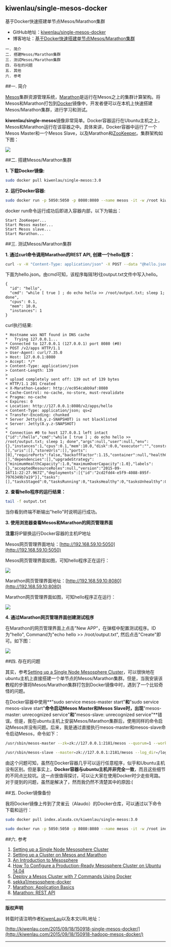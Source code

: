 ## kiwenlau/single-mesos-docker
基于Docker快速搭建单节点Mesos/Marathon集群

- GitHub地址：[kiwenlau/single-mesos-docker](https://github.com/kiwenlau/single-mesos-docker)
- 博客地址：[基于Docker快速搭建单节点Mesos/Marathon集群](http://kiwenlau.com/2015/09/18/150918-single-mesos-docker/)

```
一. 简介
二. 搭建Mesos/Marathon集群
三. 测试Mesos/Marathon集群
四. 存在的问题
五. 其他
六. 参考
```


##一. 简介

[Mesos](http://mesos.apache.org)集群资源管理系统，[Marathon](http://mesosphere.github.io/marathon)是运行在Mesos之上的集群计算架构。将Mesos和Marathon打包到[Docker](https://www.docker.com/)镜像中，开发者便可以在本机上快速搭建Mesos/Marathon集群，进行学习和测试。

**kiwenlau/single-mesos**镜像非常简单。Docker容器运行在Ubuntu主机之上，Mesos和Marathon运行在该容器之中。具体来讲，Docker容器中运行了一个Mesos Master和一个Mesos Slave，以及Marathon和[ZooKeeper](https://zookeeper.apache.org/)。集群架构如下图：

![](/image/150918/architecuture.png)


##二. 搭建Mesos/Marathon集群

**1. 下载Docker镜像:**

```sh
sudo docker pull kiwenlau/single-mesos:3.0
```

**2. 运行Docker容器:**

```sh
sudo docker run -p 5050:5050 -p 8080:8080 --name mesos -it -w /root kiwenlau/single-mesos:3.0
```

docker run命令运行成功后即进入容器内部，以下为输出：

```
Start ZooKeeper...
Start Mesos master...
Start Mesos slave...
Start Marathon...
```


##三. 测试Mesos/Marathon集群

**1. 通过curl命令调用Marathon的REST API, 创建一个hello程序：**

```sh
curl -v -H "Content-Type: application/json" -X POST --data "@hello.json" http://127.0.0.1:8080/v2/apps
```

下面为hello.json。由cmd可知，该程序每隔1秒往output.txt文件中写入hello。

```
{
  "id": "hello",
  "cmd": "while [ true ] ; do echo hello >> /root/output.txt; sleep 1; done",
  "cpus": 0.1,
  "mem": 10.0,
  "instances": 1
}
```

curl执行结果:

```
* Hostname was NOT found in DNS cache
*   Trying 127.0.0.1...
* Connected to 127.0.0.1 (127.0.0.1) port 8080 (#0)
> POST /v2/apps HTTP/1.1
> User-Agent: curl/7.35.0
> Host: 127.0.0.1:8080
> Accept: */*
> Content-Type: application/json
> Content-Length: 139
> 
* upload completely sent off: 139 out of 139 bytes
< HTTP/1.1 201 Created
< X-Marathon-Leader: http://ec054cabb9af:8080
< Cache-Control: no-cache, no-store, must-revalidate
< Pragma: no-cache
< Expires: 0
< Location: http://127.0.0.1:8080/v2/apps/hello
< Content-Type: application/json; qs=2
< Transfer-Encoding: chunked
* Server Jetty(8.y.z-SNAPSHOT) is not blacklisted
< Server: Jetty(8.y.z-SNAPSHOT)
< 
* Connection #0 to host 127.0.0.1 left intact
{"id":"/hello","cmd":"while [ true ] ; do echo hello >> /root/output.txt; sleep 1; done","args":null,"user":null,"env":{},"instances":1,"cpus":0.1,"mem":10.0,"disk":0.0,"executor":"","constraints":[],"uris":[],"storeUrls":[],"ports":[0],"requirePorts":false,"backoffFactor":1.15,"container":null,"healthChecks":[],"dependencies":[],"upgradeStrategy":{"minimumHealthCapacity":1.0,"maximumOverCapacity":1.0},"labels":{},"acceptedResourceRoles":null,"version":"2015-09-16T11:22:27.967Z","deployments":[{"id":"2cd2fdd4-e5f9-4088-895f-7976349b7a19"}],"tasks":[],"tasksStaged":0,"tasksRunning":0,"tasksHealthy":0,"tasksUnhealthy":0,"backoffSeconds":1,"maxLaunchDelaySeconds":3600}
```

**2. 查看hello程序的运行结果：**

```sh
tail -f output.txt
```
当你看到终端不断输出"hello"时说明运行成功。

**3. 使用浏览器查看Mesos和Marathon的网页管理界面**

**注意**将IP替换运行Docker容器的主机IP地址

Mesos网页管理界面地址：[http://192.168.59.10:5050](http://192.168.59.10:5050)

Mesos网页管理界面如图，可知hello程序正在运行：

![](/image/150918/Mesos.png)

Marathon网页管理界面地址：[http://192.168.59.10:8080](http://192.168.59.10:8080)

Marathon网页管理界面如图，可知hello程序正在运行：

![](/image/150918/Marathon.png)

**4. 通过Marathon网页管理界面创建测试程序**

在Marathon的网页管理界面上点击"New APP"，在弹框中配置测试程序。ID为"hello", Command为"echo hello >> /root/output.txt", 然后点击"Create"即可。如下图：

![](/image/150918/hello.png)


##四. 存在的问题

其实，参考[Setting up a Single Node Mesosphere Cluster](https://open.mesosphere.com/getting-started/developer/single-node-install/)，可以很快地在ubuntu主机上直接搭建一个单节点的Mesos/Marathon集群。但是，当我安装该教程的步骤将Mesos/Marathon集群打包到Docker镜像中时，遇到了一个比较奇怪的问题。

在Docker容器中使用**"sudo service mesos-master start"**和**"sudo service mesos-slave start"**命令启动Mesos Master和Mesos Slave时，出现**"mesos-master: unrecognized service"**和**"mesos-slave: unrecognized service"**错误。但是，我在ubuntu主机上安装Mesos/Marathon集群后，使用同样的命令启动Mesos并没有问题。后来，我是通过直接执行mesos-master和mesos-slave命令启动Mesos，命令如下：

```sh
/usr/sbin/mesos-master --zk=zk://127.0.0.1:2181/mesos --quorum=1 --work_dir=/var/lib/mesos --log_dir=/log/mesos  
```

```sh
/usr/sbin/mesos-slave --master=zk://127.0.0.1:2181/mesos --log_dir=/log/mesos
```

由这个问题可知，虽然在Docker容器几乎可以运行任意程序，似乎和Ubuntu主机没有区别。但是事实上，**Docker容器与ubuntu主机并非完全一致**，而且这些细节的不同点比较坑。这一点很值得探讨，可以让大家在使用Docker时少走些弯路。对于提到的问题，虽然是解决了，然而我仍然不清楚其中的原因:(


##五. Docker镜像备份

我将Docker镜像上传到了灵雀云（Alaudo）的Docker仓库，可以通过以下命令下载和运行：

```sh
sudo docker pull index.alauda.cn/kiwenlau/single-mesos:3.0
```

```sh
sudo docker run -p 5050:5050 -p 8080:8080 --name mesos -it -w /root index.alauda.cn/kiwenlau/single-mesos:3.0
```

##六. 参考

1. [Setting up a Single Node Mesosphere Cluster](https://open.mesosphere.com/getting-started/developer/single-node-install/)
2. [Setting up a Cluster on Mesos and Marathon](https://open.mesosphere.com/getting-started/datacenter/install/#master-setup)
3. [An Introduction to Mesosphere](https://www.digitalocean.com/community/tutorials/an-introduction-to-mesosphere)
4. [How To Configure a Production-Ready Mesosphere Cluster on Ubuntu 14.04](https://www.digitalocean.com/community/tutorials/how-to-configure-a-production-ready-mesosphere-cluster-on-ubuntu-14-04)
5. [Deploy a Mesos Cluster with 7 Commands Using Docker](https://medium.com/@gargar454/deploy-a-mesos-cluster-with-7-commands-using-docker-57951e020586)
6. [sekka1/mesosphere-docker](https://github.com/sekka1/mesosphere-docker)
7. [Marathon: Application Basics](http://mesosphere.github.io/marathon/docs/application-basics.html)
8. [Marathon: REST API](http://mesosphere.github.io/marathon/docs/rest-api.html)

***
**版权声明**

转载时请注明作者[KiwenLau](http://kiwenlau.com/)以及本文URL地址：

[http://kiwenlau.com/2015/09/18/150918-single-mesos-docker/](http://kiwenlau.com/2015/09/18/150918-hadoop-mesos-docker/)
***






